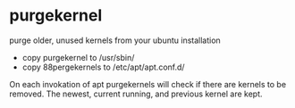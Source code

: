 purgekernel
===========

purge older, unused kernels from your ubuntu installation

* copy purgekernel to /usr/sbin/
* copy 88pergekernels to /etc/apt/apt.conf.d/

On each invokation of apt purgekernels will check if there are kernels to be
removed. The newest, current running, and previous kernel are kept.
